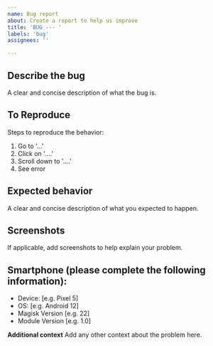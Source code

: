 ```yaml
---
name: Bug report
about: Create a report to help us improve
title: 'BUG --- '
labels: 'bug'
assignees: ''

---
```


## **Describe the bug**
A clear and concise description of what the bug is.

## **To Reproduce**
Steps to reproduce the behavior:
1. Go to '...'
2. Click on '....'
3. Scroll down to '....'
4. See error

## **Expected behavior**
A clear and concise description of what you expected to happen.

## **Screenshots**
If applicable, add screenshots to help explain your problem.

## **Smartphone (please complete the following information):**
 - Device: [e.g. Pixel 5]
 - OS: [e.g. Android 12]
 - Magisk Version [e.g. 22]
 - Module Version [e.g. 1.0]

**Additional context**
Add any other context about the problem here.
